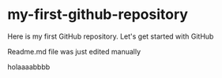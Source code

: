 # my-first-github-repository
Here is my first GitHub repository. Let's get started with GitHub

Readme.md file was just edited manually

holaaaabbbb